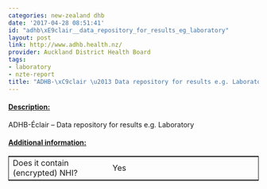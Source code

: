 ```yaml
---
categories: new-zealand dhb
date: '2017-04-28 08:51:41'
id: "adhb\xE9clair__data_repository_for_results_eg_laboratory"
layout: post
link: http://www.adhb.health.nz/
provider: Auckland District Health Board
tags:
- laboratory
- nzte-report
title: "ADHB-\xC9clair \u2013 Data repository for results e.g. Laboratory"
---
```



 <h4> <u>Description:</u> </h4>
ADHB-Éclair – Data repository for results e.g. Laboratory
 <h4> <u>Additional information:</u> </h4>
 <table style="border: 1px solid">
 <tr> <td width="40%"> Does it contain (encrypted) NHI? </td> <td>Yes</td> </tr>
 </table>